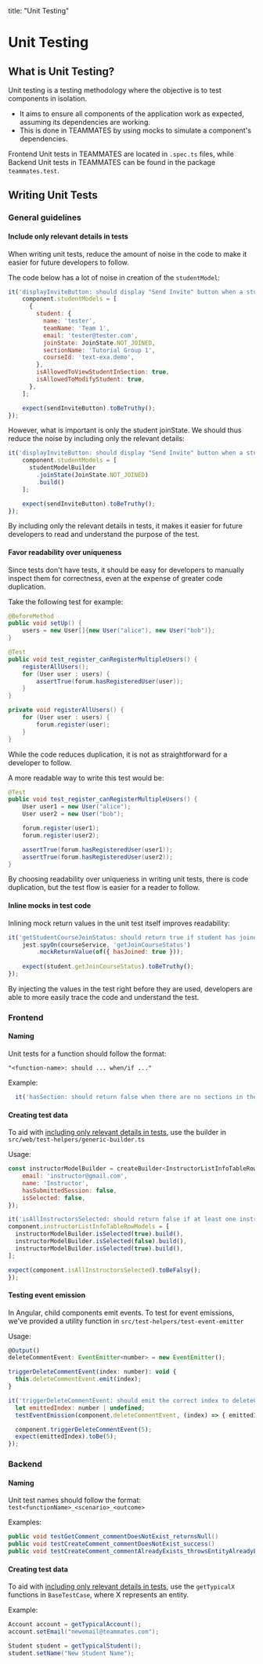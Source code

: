 <frontmatter>
  title: "Unit Testing"
</frontmatter>

# Unit Testing  

## What is Unit Testing?
  
Unit testing is a testing methodology where the objective is to test components in isolation.

- It aims to ensure all components of the application work as expected, assuming its dependencies are working.   
- This is done in TEAMMATES by using mocks to simulate a component's dependencies.  

Frontend Unit tests in TEAMMATES are located in `.spec.ts` files, while Backend Unit tests in TEAMMATES can be found in the package `teammates.test`.


## Writing Unit Tests

### General guidelines

#### Include only relevant details in tests
When writing unit tests, reduce the amount of noise in the code to make it easier for future developers to follow.

The code below has a lot of noise in creation of the `studentModel`:

```javascript
it('displayInviteButton: should display "Send Invite" button when a student has not joined the course', () => {
    component.studentModels = [
      {
        student: {
          name: 'tester',
          teamName: 'Team 1',
          email: 'tester@tester.com',
          joinState: JoinState.NOT_JOINED,
          sectionName: 'Tutorial Group 1',
          courseId: 'text-exa.demo',
        },
        isAllowedToViewStudentInSection: true,
        isAllowedToModifyStudent: true,
      },
    ];

    expect(sendInviteButton).toBeTruthy();
});
```

However, what is important is only the student joinState. We should thus reduce the noise by including only the relevant details:

```javascript
it('displayInviteButton: should display "Send Invite" button when a student has not joined the course', () => {
    component.studentModels = [
      studentModelBuilder
        .joinState(JoinState.NOT_JOINED)
        .build()
    ];

    expect(sendInviteButton).toBeTruthy();
});
```

By including only the relevant details in tests, it makes it easier for future developers to read and understand the purpose of the test.

#### Favor readability over uniqueness
Since tests don't have tests, it should be easy for developers to manually inspect them for correctness, even at the expense of greater code duplication.

Take the following test for example:

```java
@BeforeMethod
public void setUp() {
    users = new User[]{new User("alice"), new User("bob")};
}

@Test
public void test_register_canRegisterMultipleUsers() {
    registerAllUsers();
    for (User user : users) {
        assertTrue(forum.hasRegisteredUser(user));
    }
}

private void registerAllUsers() {
    for (User user : users) {
        forum.register(user);
    }
}
```

While the code reduces duplication, it is not as straightforward for a developer to follow.

A more readable way to write this test would be:
```java
@Test
public void test_register_canRegisterMultipleUsers() {
    User user1 = new User("alice");
    User user2 = new User("bob");

    forum.register(user1);
    forum.register(user2);

    assertTrue(forum.hasRegisteredUser(user1));
    assertTrue(forum.hasRegisteredUser(user2));
}
```

By choosing readability over uniqueness in writing unit tests, there is code duplication, but the test flow is easier for a reader to follow.


#### Inline mocks in test code

Inlining mock return values in the unit test itself improves readability:

```javascript
it('getStudentCourseJoinStatus: should return true if student has joined the course' , () => {
    jest.spyOn(courseService, 'getJoinCourseStatus')
        .mockReturnValue(of({ hasJoined: true }));
    
    expect(student.getJoinCourseStatus).toBeTruthy();
});
```

By injecting the values in the test right before they are used, developers are able to more easily trace the code and understand the test.

### Frontend

#### Naming
Unit tests for a function should follow the format:

`"<function-name>: should ... when/if ..."`

Example:

```javascript
  it('hasSection: should return false when there are no sections in the course')
```

#### Creating test data
To aid with [including only relevant details in tests](#include-only-relevant-details-in-tests), use the builder in `src/web/test-helpers/generic-builder.ts`

Usage:
```javascript
const instructorModelBuilder = createBuilder<InstructorListInfoTableRowModel>({
    email: 'instructor@gmail.com',
    name: 'Instructor',
    hasSubmittedSession: false,
    isSelected: false,
});

it('isAllInstructorsSelected: should return false if at least one instructor !isSelected', () => {
component.instructorListInfoTableRowModels = [
  instructorModelBuilder.isSelected(true).build(),
  instructorModelBuilder.isSelected(false).build(),
  instructorModelBuilder.isSelected(true).build(),
];

expect(component.isAllInstructorsSelected).toBeFalsy();
});

```

#### Testing event emission
In Angular, child components emit events. To test for event emissions, we've provided a utility function in `src/test-helpers/test-event-emitter`

Usage:
```javascript
@Output()
deleteCommentEvent: EventEmitter<number> = new EventEmitter();

triggerDeleteCommentEvent(index: number): void {
  this.deleteCommentEvent.emit(index);
}

it('triggerDeleteCommentEvent: should emit the correct index to deleteCommentEvent', () => {
  let emittedIndex: number | undefined;
  testEventEmission(component.deleteCommentEvent, (index) => { emittedIndex = index; });

  component.triggerDeleteCommentEvent(5);
  expect(emittedIndex).toBe(5);
});
```

### Backend

#### Naming
Unit test names should follow the format: `test<functionName>_<scenario>_<outcome>`

Examples:
```java
public void testGetComment_commentDoesNotExist_returnsNull()
public void testCreateComment_commentDoesNotExist_success()
public void testCreateComment_commentAlreadyExists_throwsEntityAlreadyExistsException()
```

#### Creating test data
To aid with [including only relevant details in tests](#include-only-relevant-details-in-tests), use the `getTypicalX` functions in `BaseTestCase`, where X represents an entity.

Example:
```java
Account account = getTypicalAccount();
account.setEmail("newemail@teammates.com");

Student student = getTypicalStudent();
student.setName("New Student Name");
```

<include src="development.md#running-tests" />
